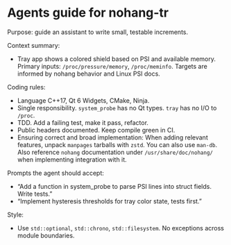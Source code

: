 # Agents guide for nohang-tr

Purpose: guide an assistant to write small, testable increments.

Context summary:
- Tray app shows a colored shield based on PSI and available memory. Primary inputs: `/proc/pressure/memory`, `/proc/meminfo`. Targets are informed by nohang behavior and Linux PSI docs.

Coding rules:
- Language C++17, Qt 6 Widgets, CMake, Ninja.
- Single responsibility. `system_probe` has no Qt types. `tray` has no I/O to `/proc`.
- TDD. Add a failing test, make it pass, refactor.
- Public headers documented. Keep compile green in CI.
- Ensuring correct and broad implementation: When adding relevant features, unpack `manpages` tarballs with `zstd`. You can also use `man-db`. Also reference `nohang` documentation under `/usr/share/doc/nohang/` when implementing integration with it.

Prompts the agent should accept:
- “Add a function in system_probe to parse PSI lines into struct fields. Write tests.”
- “Implement hysteresis thresholds for tray color state, tests first.”

Style:
- Use `std::optional`, `std::chrono`, `std::filesystem`. No exceptions across module boundaries.
